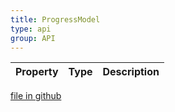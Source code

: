 ```yaml
---
title: ProgressModel
type: api
group: API
---
```



Property|Type|Description
---|---|---

[file in github](https://github.com/qgrid/ng2/core/progress.model.js)
